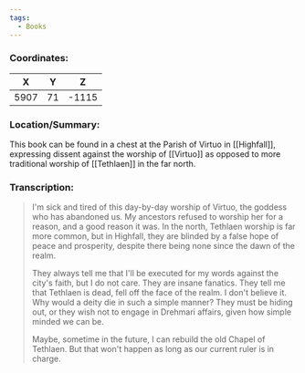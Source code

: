 ```yaml
---
tags:
  - Books
---
```


### Coordinates:
| **X** | **Y**| **Z** |
|:-----:|:----:|:-----:|
|5907  |71   |-1115  |

### Location/Summary:
This book can be found in a chest at the Parish of Virtuo in [[Highfall]], expressing dissent against the worship of [[Virtuo]] as opposed to more traditional worship of [[Tethlaen]] in the far north.

### Transcription:
> I'm sick and tired of this day-by-day worship of Virtuo, the goddess who has abandoned us. My ancestors refused to worship her for a reason, and a good reason it was. In the north, Tethlaen worship is far more common, but in Highfall, they are blinded by a false hope of peace and prosperity, despite there being none since the dawn of the realm.
>
> They always tell me that I'll be executed for my words against the city's faith, but I do not care. They are insane fanatics. They tell me that Tethlaen is dead, fell off the face of the realm. I don't believe it. Why would a deity die in such a simple manner? They must be hiding out, or they wish not to engage in Drehmari affairs, given how simple minded we can be.
>
> Maybe, sometime in the future, I can rebuild the old Chapel of Tethlaen. But that won't happen as long as our current ruler is in charge.

